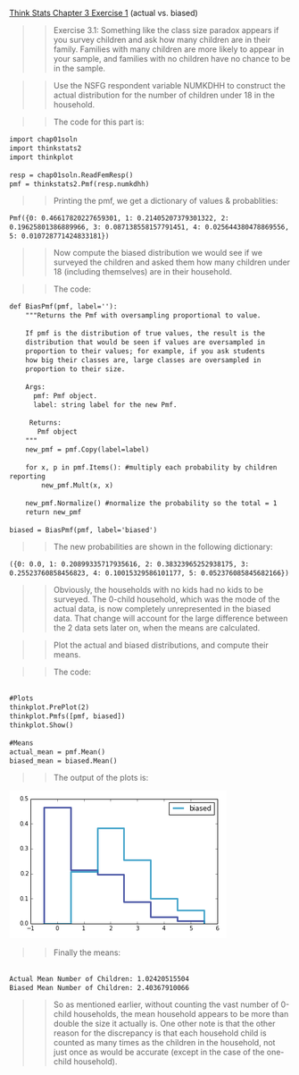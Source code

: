 [Think Stats Chapter 3 Exercise 1](http://greenteapress.com/thinkstats2/html/thinkstats2004.html#toc31) (actual vs. biased)

>> Exercise 3.1: Something like the class size paradox appears if you survey
children and ask how many children are in their family. Families with many
children are more likely to appear in your sample, and families with no
children have no chance to be in the sample.

>>Use the NSFG respondent variable NUMKDHH to construct the actual distribution
for the number of children under 18 in the household.

>>The code for this part is:

```
import chap01soln
import thinkstats2
import thinkplot

resp = chap01soln.ReadFemResp()
pmf = thinkstats2.Pmf(resp.numkdhh)

```
>>Printing the pmf, we get a dictionary of values & probablities:

```
Pmf({0: 0.46617820227659301, 1: 0.21405207379301322, 2: 0.19625801386889966, 3: 0.087138558157791451, 4: 0.025644380478869556, 5: 0.010728771424833181})
```

>>Now compute the biased distribution we would see if we surveyed the children
and asked them how many children under 18 (including themselves)
are in their household.

>>The code:

```
def BiasPmf(pmf, label=''):
    """Returns the Pmf with oversampling proportional to value.

    If pmf is the distribution of true values, the result is the
    distribution that would be seen if values are oversampled in
    proportion to their values; for example, if you ask students
    how big their classes are, large classes are oversampled in
    proportion to their size.

    Args:
      pmf: Pmf object.
      label: string label for the new Pmf.

     Returns:
       Pmf object
    """
    new_pmf = pmf.Copy(label=label)
    
    for x, p in pmf.Items(): #multiply each probability by children reporting
        new_pmf.Mult(x, x)
        
    new_pmf.Normalize() #normalize the probability so the total = 1
    return new_pmf

biased = BiasPmf(pmf, label='biased')

```

>>The new probabilities are shown in the following dictionary:

```
({0: 0.0, 1: 0.20899335717935616, 2: 0.38323965252938175, 3: 0.25523760858456823, 4: 0.10015329586101177, 5: 0.052376085845682166})

```

>>Obviously, the households with no kids had no kids to be surveyed.  The 0-child household, which was the mode of the actual data, is now completely unrepresented in the biased data.  That change will account for the large difference between the 2 data sets later on, when the means are calculated.

>>Plot the actual and biased distributions, and compute their means.

>>The code:

```

#Plots
thinkplot.PrePlot(2)
thinkplot.Pmfs([pmf, biased])
thinkplot.Show()

#Means
actual_mean = pmf.Mean()
biased_mean = biased.Mean()

```
>>The output of the plots is:

![Biased vs. Plots](https://github.com/GregMFriedman/dsp/blob/master/img/actual_biased.png)


>>Finally the means:

```

Actual Mean Number of Children: 1.02420515504
Biased Mean Number of Children: 2.40367910066

```

>>So as mentioned earlier, without counting the vast number of 0-child households, the mean household appears to be more than double the size it actually is.  One other note is that the other reason for the discrepancy is that each household child is counted as many times as the children in the household, not just once as would be accurate (except in the case of the one-child household). 

